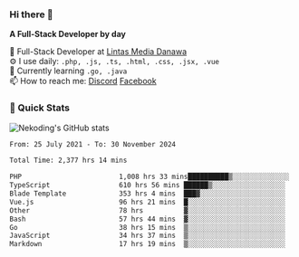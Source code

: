 ### Hi there 👋

**A Full-Stack Developer by day**

🔭 Full-Stack Developer at [Lintas Media Danawa](https://www.lintasmediadanawa.com/)  
⚙️ I use daily: `.php, .js, .ts, .html, .css, .jsx, .vue`  
🌱 Currently learning `.go, .java`  
📫 How to reach me: [Discord](https://discordapp.com/users/984448732999327766)  [Facebook](https://fb.me/tyvandi)  

### 🚀 Quick Stats  

![Nekoding's GitHub stats](https://github-readme-stats.vercel.app/api?username=nekoding&show_icons=true)

<!--START_SECTION:waka-->

```txt
From: 25 July 2021 - To: 30 November 2024

Total Time: 2,377 hrs 14 mins

PHP                        1,008 hrs 33 mins██████████▒░░░░░░░░░░░░░░   41.08 %
TypeScript                 610 hrs 56 mins ██████▒░░░░░░░░░░░░░░░░░░   24.88 %
Blade Template             353 hrs 4 mins  ███▓░░░░░░░░░░░░░░░░░░░░░   14.38 %
Vue.js                     96 hrs 21 mins  █░░░░░░░░░░░░░░░░░░░░░░░░   03.92 %
Other                      78 hrs          ▓░░░░░░░░░░░░░░░░░░░░░░░░   03.18 %
Bash                       57 hrs 44 mins  ▓░░░░░░░░░░░░░░░░░░░░░░░░   02.35 %
Go                         38 hrs 15 mins  ▒░░░░░░░░░░░░░░░░░░░░░░░░   01.56 %
JavaScript                 34 hrs 37 mins  ▒░░░░░░░░░░░░░░░░░░░░░░░░   01.41 %
Markdown                   17 hrs 19 mins  ▒░░░░░░░░░░░░░░░░░░░░░░░░   00.71 %
```

<!--END_SECTION:waka-->

<!--
**nekoding/nekoding** is a ✨ _special_ ✨ repository because its `README.md` (this file) appears on your GitHub profile.

Here are some ideas to get you started:

- 🔭 I’m currently working on ...
- 🌱 I’m currently learning ...
- 👯 I’m looking to collaborate on ...
- 🤔 I’m looking for help with ...
- 💬 Ask me about ...
- 📫 How to reach me: ...
- 😄 Pronouns: ...
- ⚡ Fun fact: ...
-->
